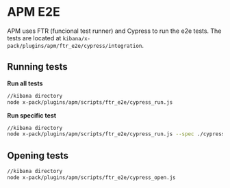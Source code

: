 # APM E2E

APM uses FTR (funcional test runner) and Cypress to run the e2e tests. The tests are located at `kibana/x-pack/plugins/apm/ftr_e2e/cypress/integration`.

## Running tests

**Run all tests**

```sh
//kibana directory
node x-pack/plugins/apm/scripts/ftr_e2e/cypress_run.js
```

**Run specific test**

```sh
//kibana directory
node x-pack/plugins/apm/scripts/ftr_e2e/cypress_run.js --spec ./cypress/integration/read_only_user/home.spec.ts
```

## Opening tests

```sh
//kibana directory
node x-pack/plugins/apm/scripts/ftr_e2e/cypress_open.js
```

